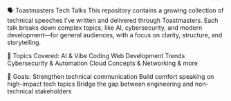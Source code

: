 🗣️ Toastmasters Tech Talks
This repository contains a growing collection of technical speeches I've written and delivered through Toastmasters. Each talk breaks down complex topics, like AI, cybersecurity, and modern development—for general audiences, with a focus on clarity, structure, and storytelling.

📌 Topics Covered:
AI & Vibe Coding
Web Development Trends
Cybersecurity & Automation
Cloud Concepts & Networking
& more 

🎯 Goals:
Strengthen technical communication
Build comfort speaking on high-impact tech topics
Bridge the gap between engineering and non-technical stakeholders

